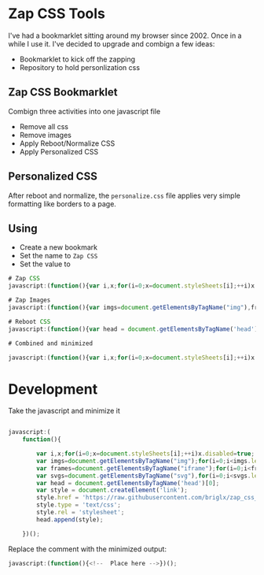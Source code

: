 # Zap CSS Tools
I've had a bookmarklet sitting around my browser since 2002. Once in a while I use it. I've decided to upgrade and combign a few ideas:

* Bookmarklet to kick off the zapping
* Repository to hold personlization css

## Zap CSS Bookmarklet
Combign three activities into one javascript file

* Remove all css
* Remove images
* Apply Reboot/Normalize CSS
* Apply Personalized CSS

## Personalized CSS
After reboot and normalize, the `personalize.css` file applies very simple formatting like borders to a page.

## Using
* Create a new bookmark
* Set the name to `Zap CSS`
* Set the value to 
```javascript
# Zap CSS
javascript:(function(){var i,x;for(i=0;x=document.styleSheets[i];++i)x.disabled=true;})();

# Zap Images
javascript:(function(){var imgs=document.getElementsByTagName("img"),frames=document.getElementsByTagName("iframe");for(var i=0;i<imgs.length;i++)imgs[i].style.display="none";for(var i=0;i<frames.length;i++)frames[i].style.display="none"}());

# Reboot CSS
javascript:(function(){var head = document.getElementsByTagName('head')[0];var style = document.createElement('link');style.href = 'https://cdnjs.cloudflare.com/ajax/libs/twitter-bootstrap/4.5.0/css/bootstrap-reboot.css';style.type = 'text/css';style.rel = 'stylesheet';head.append(style);})();

# Combined and minimized

javascript:(function(){var i,x;for(i=0;x=document.styleSheets[i];++i)x.disabled=!0;var imgs=document.getElementsByTagName("img"),frames=document.getElementsByTagName("iframe");for(i=0;i<imgs.length;i++)imgs[i].style.display="none";for(i=0;i<frames.length;i++)frames[i].style.display="none";var head=document.getElementsByTagName("head")[0],style=document.createElement("link");style.href="https://raw.githubusercontent.com/briglx/zap_css_tools/main/zapcss.min.css",style.type="text/css",style.rel="stylesheet",head.append(style)}());
```

# Development

Take the javascript and minimize it

```javascript

javascript:(
    function(){

        var i,x;for(i=0;x=document.styleSheets[i];++i)x.disabled=true;
        var imgs=document.getElementsByTagName("img");for(i=0;i<imgs.length;i++)imgs[i].style.display="none"
        var frames=document.getElementsByTagName("iframe");for(i=0;i<frames.length;i++)frames[i].style.display="none";
        var svgs=document.getElementsByTagName("svg"),for(i=0;i<svgs.length;i++)svgs[i].style.display="none";
        var head = document.getElementsByTagName('head')[0];
        var style = document.createElement('link');
        style.href = 'https://raw.githubusercontent.com/briglx/zap_css_tools/main/zapcss.min.css';
        style.type = 'text/css';
        style.rel = 'stylesheet';
        head.append(style);

    })();
```

Replace the comment with the minimized output:

```javascript
javascript:(function(){<!--  Place here -->})();
```
